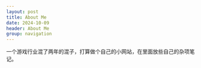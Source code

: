 ```yaml
---
layout: post
title: About Me
date: 2024-10-09
header: About Me
group: navigation
---
```




一个游戏行业混了两年的混子，打算做个自己的小网站，在里面放些自己的杂项笔记。
